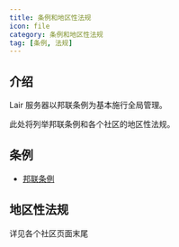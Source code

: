 ```yaml
---
title: 条例和地区性法规
icon: file
category: 条例和地区性法规
tag: [条例, 法规]
---
```


## 介绍

Lair 服务器以邦联条例为基本施行全局管理。

此处将列举邦联条例和各个社区的地区性法规。

## 条例

- [邦联条例](confederation.md)

## 地区性法规

详见各个社区页面末尾